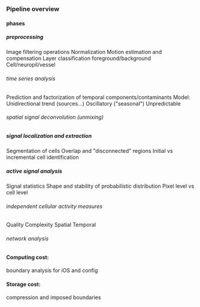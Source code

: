 ### Pipeline overview


#### phases

##### preprocessing
Image filtering operations
Normalization
Motion estimation and compensation
Layer classification
  foreground/background
  Cell/neuropil/vessel


###### time series analysis
Prediction and factorization of temporal components/contaminants
Model:
  Unidirectional trend (sources...)
  Oscillatory ("seasonal")
  Unpredictable


###### spatial signal deconvolution (unmixing)

##### signal localization and extraction
Segmentation of cells
Overlap and "disconnected" regions
Initial vs incremental cell identification

##### active signal analysis
Signal statistics
  Shape and stability of probabilistic distribution
Pixel level vs cell level

###### independent cellular activity measures
Quality
Complexity
Spatial
Temporal

###### network analysis

#### Computing cost:
  boundary analysis for iOS and config

#### Storage cost:
  compression and imposed boundaries
